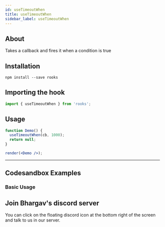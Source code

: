 ```yaml
---
id: useTimeoutWhen
title: useTimeoutWhen
sidebar_label: useTimeoutWhen
---
```


## About

Takes a callback and fires it when a condition is true

[//]: # 'Main'

## Installation

    npm install --save rooks

## Importing the hook

```javascript
import { useTimeoutWhen } from 'rooks';
```

## Usage

```jsx
function Demo() {
  useTimeoutWhen(cb, 1000);
  return null;
}

render(<Demo />);
```

---

## Codesandbox Examples

### Basic Usage

## Join Bhargav's discord server

You can click on the floating discord icon at the bottom right of the screen and talk to us in our server.
